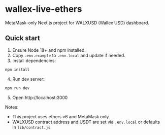 # wallex-live-ethers

MetaMask-only Next.js project for WALXUSD (Wallex USD) dashboard.

## Quick start

1. Ensure Node 18+ and npm installed.
2. Copy `.env.example` to `.env.local` and update if needed.
3. Install dependencies:

```bash
npm install
```

4. Run dev server:

```bash
npm run dev
```

5. Open http://localhost:3000

Notes:
- This project uses ethers v6 and MetaMask only.
- WALXUSD contract address and USDT are set via `.env.local` or defaults in `lib/contract.js`.
